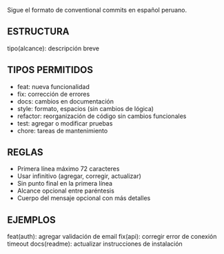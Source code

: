 Sigue el formato de conventional commits en español peruano.

## ESTRUCTURA

tipo(alcance): descripción breve

## TIPOS PERMITIDOS

- feat: nueva funcionalidad
- fix: corrección de errores
- docs: cambios en documentación
- style: formato, espacios (sin cambios de lógica)
- refactor: reorganización de código sin cambios funcionales
- test: agregar o modificar pruebas
- chore: tareas de mantenimiento

## REGLAS

- Primera línea máximo 72 caracteres
- Usar infinitivo (agregar, corregir, actualizar)
- Sin punto final en la primera línea
- Alcance opcional entre paréntesis
- Cuerpo del mensaje opcional con más detalles

## EJEMPLOS

feat(auth): agregar validación de email
fix(api): corregir error de conexión timeout
docs(readme): actualizar instrucciones de instalación
